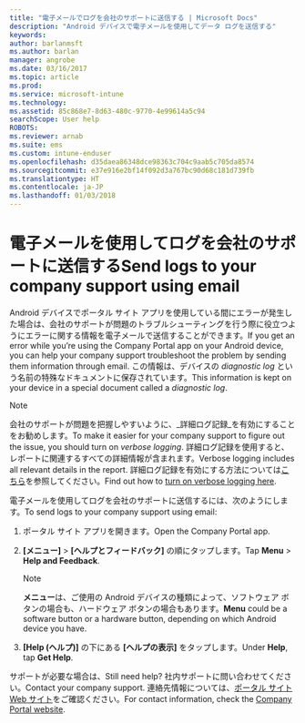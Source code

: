 ```yaml
---
title: "電子メールでログを会社のサポートに送信する | Microsoft Docs"
description: "Android デバイスで電子メールを使用してデータ ログを送信する"
keywords: 
author: barlanmsft
ms.author: barlan
manager: angrobe
ms.date: 03/16/2017
ms.topic: article
ms.prod: 
ms.service: microsoft-intune
ms.technology: 
ms.assetid: 85c868e7-8d63-480c-9770-4e99614a5c94
searchScope: User help
ROBOTS: 
ms.reviewer: arnab
ms.suite: ems
ms.custom: intune-enduser
ms.openlocfilehash: d35daea86348dce98363c704c9aab5c705da8574
ms.sourcegitcommit: e37e916e2bf14f092d3a767bc90d68c181d739fb
ms.translationtype: HT
ms.contentlocale: ja-JP
ms.lasthandoff: 01/03/2018
---
```

# <a name="send-logs-to-your-company-support-using-email"></a><span data-ttu-id="e9b2e-103">電子メールを使用してログを会社のサポートに送信する</span><span class="sxs-lookup"><span data-stu-id="e9b2e-103">Send logs to your company support using email</span></span>

<span data-ttu-id="e9b2e-104">Android デバイスでポータル サイト アプリを使用している間にエラーが発生した場合は、会社のサポートが問題のトラブルシューティングを行う際に役立つようにエラーに関する情報を電子メールで送信することができます。</span><span class="sxs-lookup"><span data-stu-id="e9b2e-104">If you get an error while you’re using the Company Portal app on your Android device, you can help your company support troubleshoot the problem by sending them information through email.</span></span> <span data-ttu-id="e9b2e-105">この情報は、デバイスの _diagnostic log_ という名前の特殊なドキュメントに保存されています。</span><span class="sxs-lookup"><span data-stu-id="e9b2e-105">This information is kept on your device in a special document called a _diagnostic log_.</span></span>

> [!Note]
> <span data-ttu-id="e9b2e-106">会社のサポートが問題を把握しやすいように、_詳細ログ記録_を有効にすることをお勧めします。</span><span class="sxs-lookup"><span data-stu-id="e9b2e-106">To make it easier for your company support to figure out the issue, you should turn on _verbose logging_.</span></span> <span data-ttu-id="e9b2e-107">詳細ログ記録を使用すると、レポートに関連するすべての詳細情報が含まれます。</span><span class="sxs-lookup"><span data-stu-id="e9b2e-107">Verbose logging includes all relevant details in the report.</span></span> <span data-ttu-id="e9b2e-108">詳細ログ記録を有効にする方法については[こちら](use-verbose-logging-to-help-your-it-administrator-fix-device-issues-android.md)を参照してください。</span><span class="sxs-lookup"><span data-stu-id="e9b2e-108">Find out how to [turn on verbose logging here](use-verbose-logging-to-help-your-it-administrator-fix-device-issues-android.md).</span></span>

<span data-ttu-id="e9b2e-109">電子メールを使用してログを会社のサポートに送信するには、次のようにします。</span><span class="sxs-lookup"><span data-stu-id="e9b2e-109">To send logs to your company support using email:</span></span>

1.  <span data-ttu-id="e9b2e-110">ポータル サイト アプリを開きます。</span><span class="sxs-lookup"><span data-stu-id="e9b2e-110">Open the Company Portal app.</span></span>

2.  <span data-ttu-id="e9b2e-111">**[メニュー]** >  **[ヘルプとフィードバック]** の順にタップします。</span><span class="sxs-lookup"><span data-stu-id="e9b2e-111">Tap **Menu** >  **Help and Feedback**.</span></span>

    > [!NOTE]
    > <span data-ttu-id="e9b2e-112">**メニュー**は、ご使用の Android デバイスの種類によって、ソフトウェア ボタンの場合も、ハードウェア ボタンの場合もあります。</span><span class="sxs-lookup"><span data-stu-id="e9b2e-112">**Menu** could be a software button or a hardware button, depending on which Android device you have.</span></span>

3.  <span data-ttu-id="e9b2e-113">**[Help (ヘルプ)]** の下にある **[ヘルプの表示]** をタップします。</span><span class="sxs-lookup"><span data-stu-id="e9b2e-113">Under **Help**, tap **Get Help**.</span></span>

<span data-ttu-id="e9b2e-114">サポートが必要な場合は、</span><span class="sxs-lookup"><span data-stu-id="e9b2e-114">Still need help?</span></span> <span data-ttu-id="e9b2e-115">社内サポートに問い合わせてください。</span><span class="sxs-lookup"><span data-stu-id="e9b2e-115">Contact your company support.</span></span> <span data-ttu-id="e9b2e-116">連絡先情報については、[ポータル サイト Web サイト](https://portal.manage.microsoft.com#HelpDeskDialog)をご確認ください。</span><span class="sxs-lookup"><span data-stu-id="e9b2e-116">For contact information, check the [Company Portal website](https://portal.manage.microsoft.com#HelpDeskDialog).</span></span>
